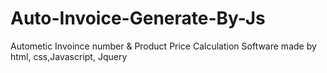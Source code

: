 # Auto-Invoice-Generate-By-Js
Autometic Invoince number &amp; Product Price Calculation Software made by html, css,Javascript, Jquery
